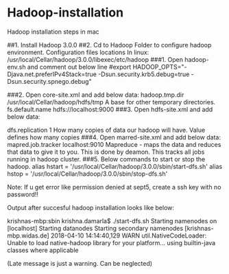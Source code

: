 # Hadoop-installation
Hadoop installation steps in mac 

##1. Install Hadoop 3.0.0
##2. Cd to Hadoop Folder to configure hadoop environment. Configuration files locations In linux: /usr/local/Cellar/hadoop/3.0.0/libexec/etc/hadoop
###1. Open hadoop-env.sh and comment out below line
   #export HADOOP_OPTS="-Djava.net.preferIPv4Stack=true -Dsun.security.krb5.debug=true -Dsun.security.spnego.debug"

###2. Open core-site.xml and add below data:
<configuration>
  <property>
    <name>hadoop.tmp.dir</name>
    <value>/usr/local/Cellar/hadoop/hdfs/tmp</value>
    <description> A base for other temporary directories. </description>
  </property>
  <property>
    <name>fs.default.name</name>
    <value>hdfs://localhost:9000</value>
  </property>
</configuration>
###3. Open hdfs-site.xml and add below data:
<configuration>

  <property>
   <name>dfs.replication</name>
   <value>1</value>
   <description> How many copies of data our hadoop will have. Value defines how many copies </description>
  </property>

</configuration>
###4. Open marred-site.xml and add below data:
<configuration>
  <property>
    <name>mapred.job.tracker</name>
    <value>localhost:9010</value>
    <description> Mapreduce - maps the data and reduces that data to give it to you. This is done by deamon. This tracks all jobs running in hadoop cluster. </description>
   </property>
</configuration>
###5. Below commands to start or stop the hadoop. 
alias hstart = '/usr/local/Cellar/hadoop/3.0.0/sbin/start-dfs.sh'
alias hstop = '/usr/local/Cellar/hadoop/3.0.0/sbin/stop-dfs.sh'


Note: If u get error like permission denied at sept5, create a ssh key with no password!! 


Output after succesful hadoop installation looks like below:

krishnas-mbp:sbin krishna.damarla$ ./start-dfs.sh 
Starting namenodes on [localhost]
Starting datanodes
Starting secondary namenodes [krishnas-mbp.widas.de]
2018-04-10 14:14:40,129 WARN util.NativeCodeLoader: Unable to load native-hadoop library for your platform... using builtin-java classes where applicable

(Late message is just a warning. Can be neglected) 
